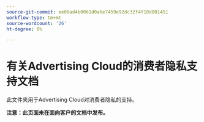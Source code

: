 ```yaml
---
source-git-commit: ee08ad4b0061d0a6e7459e92dc32f4f10d081451
workflow-type: tm+mt
source-wordcount: '26'
ht-degree: 0%

---
```

# 有关Advertising Cloud的消费者隐私支持文档

此文件夹用于Advertising Cloud对消费者隐私的支持。

**注意：此页面未在面向客户的文档中发布。**
